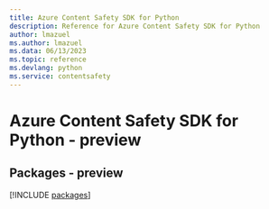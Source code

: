 ```yaml
---
title: Azure Content Safety SDK for Python
description: Reference for Azure Content Safety SDK for Python
author: lmazuel
ms.author: lmazuel
ms.data: 06/13/2023
ms.topic: reference
ms.devlang: python
ms.service: contentsafety
---
```

# Azure Content Safety SDK for Python - preview
## Packages - preview
[!INCLUDE [packages](content-safety-index.md)]